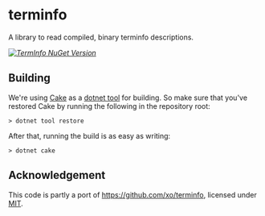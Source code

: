 # terminfo

A library to read compiled, binary terminfo descriptions.

_[![TermInfo NuGet Version](https://img.shields.io/nuget/v/TermInfo.svg?style=flat&label=NuGet%3A%20TermInfo)](https://www.nuget.org/packages/TermInfo)_

## Building

We're using [Cake](https://github.com/cake-build/cake) as a 
[dotnet tool](https://docs.microsoft.com/en-us/dotnet/core/tools/global-tools) 
for building. So make sure that you've restored Cake by running 
the following in the repository root:

```
> dotnet tool restore
```

After that, running the build is as easy as writing:

```
> dotnet cake
```

## Acknowledgement

This code is partly a port of https://github.com/xo/terminfo,
licensed under [MIT](https://github.com/xo/terminfo/blob/ca9a967f877831dd8742c136f5c19f82d03673f4/LICENSE).

